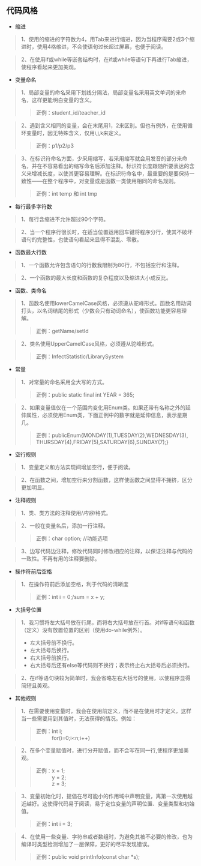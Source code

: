 ﻿## 代码风格

- 缩进
	
>1、使用的缩进的字符数为4，用Tab来进行缩进，因为当程序需要2或3个缩进时，使用4格缩进，不会使语句过长超过屏幕，也便于阅读。

>2、在使用if或while等嵌套结构时，在if或while等语句下再进行Tab缩进，使程序看起来更加美观。

- 变量命名

>1、局部变量的命名采用下划线分隔法，局部变量名采用英文单词的来命名，这样更能明白变量的含义。
>>正例：student_id/teacher_id

>2、遇到含义相同的变量，会在末尾用1，2来区别。但也有例外，在使用循环变量时，因无特殊含义，仅用i,j,k来定义。
>>正例：p1/p2/p3

>3、在标识符命名方面，少采用缩写，若采用缩写就会用发音的部分来命名，并在不容易看出的缩写命名后添加注释。标识符长度跟随所要表达的含义来增减长度，以使其更容易理解。在标识符命名中，最重要的是要保持一致性——在整个程序中，对变量或是函数一类使用相同的命名规则。
>>正例：int temp 和 int tmp

- 每行最多字符数

>1、每行含缩进不允许超过90个字符。

>2、当一个程序行很长时，在适当位置运用回车键将程序分行，使其不破坏语句的完整性，也使语句看起来显得不混乱、零散。

- 函数最大行数

>1、一个函数允许包含语句的行数我限制为80行，不包括空行和注释。

>2、一个函数的最大长度和函数的复杂程度以及缩进大小成反比。

- 函数、类命名

>1、函数名使用lowerCamelCase风格，必须遵从驼峰形式。函数名用动词打头，以名词结尾的形式（少数会只有动词命名），使函数功能更容易理解。
>>正例：getName/setId

>2、类名使用UpperCamelCase风格，必须遵从驼峰形式。
>>正例：InfectStatistic/LibrarySystem

- 常量

>1、对常量的命名采用全大写的方式。
>>正例：public static final int YEAR = 365;

>2、如果变量值仅在一个范围内变化用Enum类。如果还带有名称之外的延伸属性，必须使用Enum类，下面正例中的数字就是延伸信息，表示星期几。
>>正例：publicEnum{MONDAY(1),TUESDAY(2),WEDNESDAY(3),
THURSDAY(4),FRIDAY(5),SATURDAY(6),SUNDAY(7);}

- 空行规则

>1、变量定义和方法实现间增加空行，便于阅读。

>2、在函数之间，增加空行来分割函数，这样使函数之间显得不拥挤，区分更加明显。

- 注释规则

>1、类、类方法的注释使用/*内容*/格式。

>2、一般在变量名后，添加一行注释。
>>正例：char option; //功能选项

>3、边写代码边注释，修改代码同时修改相应的注释，以保证注释与代码的一致性。不再有用的注释要删除。

- 操作符前后空格

>1、在操作符前后添加空格，利于代码的清晰度
>>正例：int i = 0;/sum = x + y;

- 大括号位置

>1、我习惯将左大括号放在行尾，而将右大括号放在行首。对if等语句和函数（定义）没有放置位置的区别（使用do-while例外）。
>- 左大括号前不换行。
>- 左大括号后换行。
>- 右大括号前换行。
>- 右大括号后还有else等代码则不换行；表示终止右大括号后必须换行。

>2、在if等语句块较为简单时，我会省略左右大括号的使用，以使程序显得简短且美观。

- 其他规则

>1、在需要使用变量时，我会在使用前定义，而不是在使用时才定义，这样当一些需要用到其值时，无法获得的情况。例如：
>>正例：int i;  
&emsp;&emsp;&emsp;for(i=0;i<n;i++)

>2、在多个变量赋值时，进行分开赋值，而不会写在同一行,使程序更加美观。
>>正例：x = 1;  
&emsp;&emsp;&emsp;y = 2;  
&emsp;&emsp;&emsp;z = 3;  

>3、变量初始化时，提倡在尽可能小的作用域中声明变量，离第一次使用越近越好。这使得代码易于阅读，易于定位变量的声明位置、变量类型和初始值。
>>正例：int i = 3;

>4、在使用一些变量、字符串或者数组时，为避免其被不必要的修改，也为编译时类型检测增加了一层保障，更好的尽早发现错误。
>>正例：public void printInfo(const char *s);
